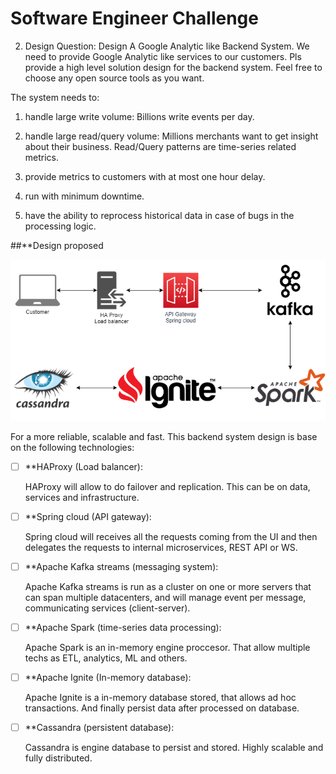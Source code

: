 # Software Engineer Challenge

2. Design Question: Design A Google Analytic like Backend System.
    We need to provide Google Analytic like services to our customers. Pls provide a high level solution design for the backend system. Feel free to choose any open source tools as you want.
	
The system needs to:

1) handle large write volume: Billions write events per day.
	
2) handle large read/query volume: Millions merchants want to get insight about their business. Read/Query patterns are time-series related metrics. 
	
3) provide metrics to customers with at most one hour delay.
	
4) run with minimum downtime.
	
5) have the ability to reprocess historical data in case of bugs in the processing logic.


##**Design proposed


![Google Analytic like Backend System](GAbackendlikesystem.png)


For a more reliable, scalable and fast. This backend system design is base on the following technologies:

- [ ] **HAProxy (Load balancer):

	HAProxy will allow to do failover and replication. This can be on data, services and infrastructure.

- [ ] **Spring cloud (API gateway):

	Spring cloud will receives all the requests coming from the UI and then delegates the requests to internal microservices, REST API or WS. 

- [ ] **Apache Kafka streams (messaging system):

	Apache Kafka streams  is run as a cluster on one or more servers that can span multiple datacenters, and will manage event per message, communicating services (client-server).

- [ ] **Apache Spark (time-series data processing):

	Apache Spark is an in-memory engine proccesor. That allow multiple techs as ETL, analytics, ML and others.

- [ ] **Apache Ignite (In-memory database):

	Apache Ignite is a in-memory database stored, that allows ad hoc transactions. And finally persist data after processed on database.

- [ ] **Cassandra (persistent database):

	Cassandra is engine database to persist and stored. Highly scalable and fully distributed.

